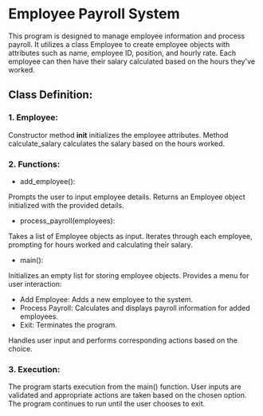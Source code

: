 # Employee Payroll System

This program is designed to manage employee information and process payroll. It utilizes a class Employee to create employee objects with attributes such as name, employee ID, position, and hourly rate. Each employee can then have their salary calculated based on the hours they've worked.

## Class Definition:

### 1. Employee:
Constructor method __init__ initializes the employee attributes.
Method calculate_salary calculates the salary based on the hours worked.
### 2. Functions:

* add_employee():

Prompts the user to input employee details.
Returns an Employee object initialized with the provided details.
* process_payroll(employees):

Takes a list of Employee objects as input.
Iterates through each employee, prompting for hours worked and calculating their salary.
* main():

Initializes an empty list for storing employee objects.
Provides a menu for user interaction:
* Add Employee: Adds a new employee to the system.
* Process Payroll: Calculates and displays payroll information for added employees.
* Exit: Terminates the program.

Handles user input and performs corresponding actions based on the choice.
### 3. Execution:

The program starts execution from the main() function.
User inputs are validated and appropriate actions are taken based on the chosen option.
The program continues to run until the user chooses to exit.
